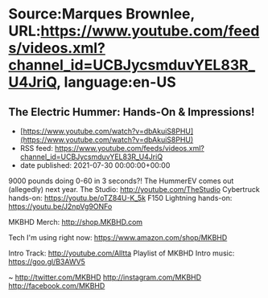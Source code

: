 # Source:Marques Brownlee, URL:https://www.youtube.com/feeds/videos.xml?channel_id=UCBJycsmduvYEL83R_U4JriQ, language:en-US

## The Electric Hummer: Hands-On & Impressions!
 - [https://www.youtube.com/watch?v=dbAkuiS8PHU](https://www.youtube.com/watch?v=dbAkuiS8PHU)
 - RSS feed: https://www.youtube.com/feeds/videos.xml?channel_id=UCBJycsmduvYEL83R_U4JriQ
 - date published: 2021-07-30 00:00:00+00:00

9000 pounds doing 0-60 in 3 seconds?! The HummerEV comes out (allegedly) next year.
The Studio: http://youtube.com/TheStudio
Cybertruck hands-on: https://youtu.be/oTZ84U-K_5k
F150 Lightning hands-on: https://youtu.be/J2npVg9ONFo

MKBHD Merch: http://shop.MKBHD.com

Tech I'm using right now: https://www.amazon.com/shop/MKBHD

Intro Track: http://youtube.com/Alltta
Playlist of MKBHD Intro music: https://goo.gl/B3AWV5

~
http://twitter.com/MKBHD
http://instagram.com/MKBHD
http://facebook.com/MKBHD


